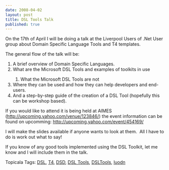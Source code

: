 ```yaml
---
date: 2008-04-02
layout: post
title: DSL Tools Talk
published: true
---
```

<p>On the 17th of April I will be doing a talk at the Liverpool Users of .Net User group about Domain Specific Language Tools and T4 templates.</p> <p>The general flow of the talk will be:</p> <ol> <li>A brief overview of Domain Specific Languages.</li> <li>What are the Microsoft DSL Tools and examples of toolkits in use</li> <ol> <li>What the Microsoft DSL Tools are not</li>
</ol> <li>Where they can be used and how they can help developers and end-users.</li> <li>And a step-by-step guide of the creation of a DSL Tool (hopefully this can be workshop based).</li>
</ol> <p>If you would like to attend it is being held at AIMES (<a href="http://upcoming.yahoo.com/venue/123846/" title="http://upcoming.yahoo.com/venue/123846/">http://upcoming.yahoo.com/venue/123846/</a>) the event information can be found on upcomming: <a href="http://upcoming.yahoo.com/event/454169/" title="http://upcoming.yahoo.com/event/454169/">http://upcoming.yahoo.com/event/454169/</a></p> <p>I will make the slides available if anyone wants to look at them.  All I have to do is work out what to say!</p> <p>If you know of any good tools implemented using the DSL Toolkit, let me know and I will include them in the talk.</p> <div class="wlWriterSmartContent" style="padding-right: 0px; display: inline; padding-left: 0px; float: none; padding-bottom: 0px; margin: 0px; padding-top: 0px;">Topicala Tags: <a href="http://www.topicala.com/tag/DSL" rel="tag">DSL</a>, <a href="http://www.topicala.com/tag/T4" rel="tag">T4</a>, <a href="http://www.topicala.com/tag/DSD" rel="tag">DSD</a>, <a href="http://www.topicala.com/tag/DSL%20Tools" rel="tag">DSL Tools</a>, <a href="http://www.topicala.com/tag/DSLTools" rel="tag">DSLTools</a>, <a href="http://www.topicala.com/tag/luodn" rel="tag">luodn</a>
</div>  <div class="blogger-post-footer"><img class="posterous_download_image" src="https://blogger.googleusercontent.com/tracker/8109338-5228675587655081227?l=www.kinlan.co.uk%2Findex.html" height="1" alt="" width="1" /></div>

